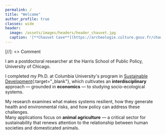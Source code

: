 ```yaml
---
permalink: /
title: "Welcome"
author_profile: true
classes: wide
header:
  image: /assets/images/headers/header_chauvet.jpg
  caption: '[**Chauvet Cave**](https://archeologie.culture.gouv.fr/chauvet/en/aurignacian-cave-art){:target="_blank"} (~ 34,000 BP)'
---
```


[//]: <> Comment

I am a postdoctoral researcher at the Harris School of Public Policy, University of Chicago.

I completed my Ph.D. at Columbia University's program in [Sustainable Development](https://www.sipa.columbia.edu/academics/programs/phd-sustainable-development){:target="_blank"}, which cultivates an **interdisciplinary** approach — grounded in **economics** — to studying socio-ecological systems.

My research examines what makes systems resilient, how they generate health and environmental risks, and how policy can address these challenges.  
Many applications focus on **animal agriculture** — a critical sector for sustainability that renews attention to the relationship between human societies and domesticated animals.


